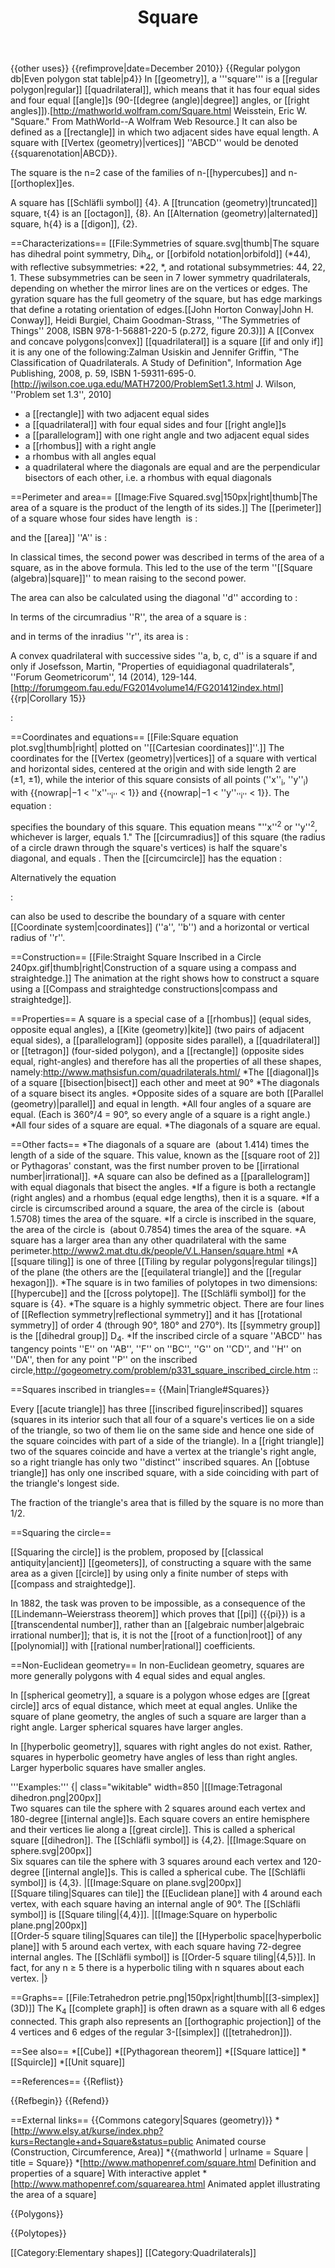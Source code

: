 ﻿---
lastrevid: 647110954
pageid: 659939
canonicalurl: http://en.wikipedia.org/wiki/Square
title: Square
editurl: http://en.wikipedia.org/w/index.php?title=Square&action=edit
length: 11725
contentmodel: wikitext
pagelanguage: en
touched: 2015-02-19T13:30:28Z
ns: 0
fullurl: http://en.wikipedia.org/wiki/Square
---

{{other uses}}
{{refimprove|date=December 2010}}
{{Regular polygon db|Even polygon stat table|p4}}
In [[geometry]], a '''square''' is a [[regular polygon|regular]] [[quadrilateral]], which means that it has four equal sides and four equal [[angle]]s (90-[[degree (angle)|degree]] angles, or [[right angles]]).<ref>[http://mathworld.wolfram.com/Square.html Weisstein, Eric W. "Square." From MathWorld--A Wolfram Web Resource.]</ref> It can also be defined as a [[rectangle]] in which two adjacent sides have equal length. A square with [[Vertex (geometry)|vertices]] ''ABCD'' would be denoted {{squarenotation|ABCD}}.

The square is the n=2 case of the families of n-[[hypercubes]] and n-[[orthoplex]]es.

A square has [[Schläfli symbol]] {4}. A [[truncation (geometry)|truncated]] square, t{4} is an [[octagon]], {8}. An [[Alternation (geometry)|alternated]] square, h{4} is a [[digon]], {2}.

==Characterizations==
[[File:Symmetries of square.svg|thumb|The square has dihedral point symmetry, Dih<sub>4</sub>, or [[orbifold notation|orbifold]] (*44), with reflective subsymmetries: *22, *, and rotational subsymmetries: 44, 22, 1. These subsymmetries can be seen in 7 lower symmetry quadrilaterals, depending on whether the mirror lines are on the vertices or edges. The gyration square has the full geometry of the square, but has edge markings that define a rotating orientation of edges.<ref>[[John Horton Conway|John H. Conway]], Heidi Burgiel, Chaim Goodman-Strass, ''The Symmetries of Things'' 2008, ISBN 978-1-56881-220-5 (p.272, figure 20.3)</ref>]]
A [[Convex and concave polygons|convex]] [[quadrilateral]] is a square [[if and only if]] it is any one of the following:<ref>Zalman Usiskin and Jennifer Griffin, "The Classification of Quadrilaterals. A Study of Definition", Information Age Publishing, 2008, p. 59, ISBN 1-59311-695-0.</ref><ref>[http://jwilson.coe.uga.edu/MATH7200/ProblemSet1.3.html J. Wilson, ''Problem set 1.3'', 2010]</ref>
* a [[rectangle]] with two adjacent equal sides
* a [[quadrilateral]] with four equal sides and four [[right angle]]s
* a [[parallelogram]] with one right angle and two adjacent equal sides
* a [[rhombus]] with a right angle
* a rhombus with all angles equal
* a quadrilateral where the diagonals are equal and are the perpendicular bisectors of each other, i.e. a rhombus with equal diagonals

==Perimeter and area==
[[Image:Five Squared.svg|150px|right|thumb|The area of a square is the product of the length of its sides.]]
The [[perimeter]] of a square whose four sides have length <math>\ell </math> is
:<math>P=4\ell </math>

and the [[area]] ''A'' is
:<math>A=\ell^2.</math>

In classical times, the second power was described in terms of the area of a square, as in the above formula. This led to the use of the term ''[[Square (algebra)|square]]'' to mean raising to the second power.

The area can also be calculated using the diagonal ''d'' according to
:<math>A=\frac{d^2}{2}.</math> 

In terms of the circumradius ''R'', the area of a square is
:<math>A=2R^2</math>

and in terms of the inradius ''r'', its area is
:<math>A=4r^2.</math>

A convex quadrilateral with successive sides ''a, b, c, d'' is a square if and only if
<ref name=J2014>Josefsson, Martin, "Properties of equidiagonal quadrilaterals",
''Forum Geometricorum'', 14 (2014), 129-144.  [http://forumgeom.fau.edu/FG2014volume14/FG201412index.html] </ref>{{rp|Corollary 15}}

:<math>A= \frac{1}{2}(a^2+c^2)=\frac{1}{2}(b^2+d^2).</math>

==Coordinates and equations==
[[File:Square equation plot.svg|thumb|right|<math>|x| + |y| = 2</math> plotted on ''[[Cartesian coordinates]]''.]]
The coordinates for the [[Vertex (geometry)|vertices]] of a square with vertical and horizontal sides, centered at the origin and with side length 2 are (±1,&nbsp;±1), while the interior of this square consists of all points (''x''<sub>i</sub>, ''y''<sub>i</sub>) with {{nowrap|−1 < ''x''<sub>''i''</sub> < 1}} and {{nowrap|−1 < ''y''<sub>''i''</sub> < 1}}. The equation
:<math>\max(x^2, y^2) = 1</math>

specifies the boundary of this square. This equation means "''x''<sup>2</sup> or ''y''<sup>2</sup>, whichever is larger, equals 1." The [[circumradius]] of this square (the radius of a circle drawn through the square's vertices) is half the square's diagonal, and equals <math>\scriptstyle \sqrt{2}</math>. Then the [[circumcircle]] has the equation
:<math>x^2 + y^2 = 2.</math>

Alternatively the equation

:<math>\left|x - a\right| + \left|y - b\right| = r.</math>

can also be used to describe the boundary of a square with center [[Coordinate system|coordinates]]  (''a'', ''b'') and a horizontal or vertical radius of ''r''.

==Construction==
[[File:Straight Square Inscribed in a Circle 240px.gif|thumb|right|Construction of a square using a compass and straightedge.]]
The animation at the right shows how to construct a square using a [[Compass and straightedge constructions|compass and straightedge]].

==Properties==
A square is a special case of a [[rhombus]] (equal sides, opposite equal angles), a [[Kite (geometry)|kite]] (two pairs of adjacent equal sides), a [[parallelogram]] (opposite sides parallel), a [[quadrilateral]] or [[tetragon]] (four-sided polygon), and a [[rectangle]] (opposite sides equal, right-angles) and therefore has all the properties of all these shapes, namely:<ref name= "MathsIsFun">http://www.mathsisfun.com/quadrilaterals.html/</ref>
*The [[diagonal]]s of a square [[bisection|bisect]] each other and meet at 90°
*The diagonals of a square bisect its angles.
*Opposite sides of a square are both [[Parallel (geometry)|parallel]] and equal in length.
*All four angles of a square are equal. (Each is 360°/4 = 90°, so every angle of a square is a right angle.)
*All four sides of a square are equal.
*The diagonals of a square are equal.

==Other facts==
*The diagonals of a square are <math>\scriptstyle \sqrt{2}</math> (about 1.414) times the length of a side of the square. This value, known as the [[square root of 2]] or Pythagoras' constant, was the first number proven to be [[irrational number|irrational]].
*A square can also be defined as a [[parallelogram]] with equal diagonals that bisect the angles.
*If a figure is both a rectangle (right angles) and a rhombus (equal edge lengths), then it is a square.
*If a circle is circumscribed around a square, the area of the circle is <math>\pi/2</math> (about 1.5708) times the area of the square.
*If a circle is inscribed in the square, the area of the circle is <math>\pi/4</math> (about 0.7854) times the area of the square.
*A square has a larger area than any other quadrilateral with the same perimeter.<ref>http://www2.mat.dtu.dk/people/V.L.Hansen/square.html</ref>
*A [[square tiling]] is one of three [[Tiling by regular polygons|regular tilings]] of the plane (the others are the [[equilateral triangle]] and the [[regular hexagon]]).
*The square is in two families of polytopes in two dimensions: [[hypercube]] and the [[cross polytope]]. The [[Schläfli symbol]] for the square is&nbsp;{4}.
*The square is a highly symmetric object. There are four lines of [[Reflection symmetry|reflectional symmetry]] and it has [[rotational symmetry]] of order 4 (through 90°, 180° and 270°). Its [[symmetry group]] is the [[dihedral group]]&nbsp;D<sub>4</sub>.
*If the inscribed circle of a square ''ABCD'' has tangency points ''E'' on ''AB'', ''F'' on ''BC'', ''G'' on ''CD'', and ''H'' on ''DA'', then for any point ''P'' on the inscribed circle,<ref>http://gogeometry.com/problem/p331_square_inscribed_circle.htm</ref>
::<math> 2(PH^2-PE^2) = PD^2-PB^2.</math>

==Squares inscribed in triangles==
{{Main|Triangle#Squares}}

Every [[acute triangle]] has three [[inscribed figure|inscribed]] squares (squares in its interior such that all four of a square's vertices lie on a side of the triangle, so two of them lie on the same side and hence one side of the square coincides with part of a side of the triangle). In a [[right triangle]] two of the squares coincide and have a vertex at the triangle's right angle, so a right triangle has only two ''distinct'' inscribed squares. An [[obtuse triangle]] has only one inscribed square, with a side coinciding with part of the triangle's longest side.

The fraction of the triangle's area that is filled by the square is no more than 1/2.

==Squaring the circle==

[[Squaring the circle]] is the problem, proposed by [[classical antiquity|ancient]] [[geometers]], of constructing a square with the same area as a given [[circle]] by using only a finite number of steps with [[compass and straightedge]]. 

In 1882, the task was proven to be impossible, as a consequence of the [[Lindemann–Weierstrass theorem]] which proves that [[pi]] ({{pi}}) is a [[transcendental number]], rather than an [[algebraic number|algebraic irrational number]]; that is, it is not the [[root of a function|root]] of any [[polynomial]] with [[rational number|rational]] coefficients.

==Non-Euclidean geometry==
In non-Euclidean geometry, squares are more generally polygons with 4 equal sides and equal angles.

In [[spherical geometry]], a square is a polygon whose edges are [[great circle]] arcs of equal distance, which meet at equal angles. Unlike the square of plane geometry, the angles of such a square are larger than a right angle. Larger spherical squares have larger angles.

In [[hyperbolic geometry]], squares with right angles do not exist. Rather, squares in hyperbolic geometry have angles of less than right angles. Larger hyperbolic squares have smaller angles.

'''Examples:'''
{| class="wikitable" width=850
|[[Image:Tetragonal dihedron.png|200px]]<br>Two squares can tile the sphere with 2 squares around each vertex and 180-degree [[internal angle]]s. Each square covers an entire hemisphere and their vertices lie along a [[great circle]]. This is called a spherical square [[dihedron]]. The [[Schläfli symbol]] is&nbsp;{4,2}. 
|[[Image:Square on sphere.svg|200px]]<br>Six squares can tile the sphere with 3 squares around each vertex and 120-degree [[internal angle]]s. This is called a spherical cube. The [[Schläfli symbol]] is&nbsp;{4,3}.
|[[Image:Square on plane.svg|200px]]<br>[[Square tiling|Squares can tile]] the [[Euclidean plane]] with 4 around each vertex, with each square having an internal angle of 90°. The [[Schläfli symbol]] is [[Square tiling|{4,4}]].
|[[Image:Square on hyperbolic plane.png|200px]]<br>[[Order-5 square tiling|Squares can tile]] the [[Hyperbolic space|hyperbolic plane]] with 5 around each vertex, with each square having 72-degree internal angles. The [[Schläfli symbol]] is&nbsp;[[Order-5 square tiling|{4,5}]]. In fact,  for any n ≥ 5 there is a hyperbolic tiling with n squares about each vertex.
|}

==Graphs==
[[File:Tetrahedron petrie.png|150px|right|thumb|[[3-simplex]] (3D)]]
The K<sub>4</sub> [[complete graph]] is often drawn as a square with all 6 edges connected. This graph also represents an [[orthographic projection]] of the 4 vertices and 6 edges of the regular 3-[[simplex]] ([[tetrahedron]]).

==See also==
*[[Cube]]
*[[Pythagorean theorem]]
*[[Square lattice]]
*[[Squircle]]
*[[Unit square]]

==References==
{{Reflist}}

{{Refbegin}}
{{Refend}}

==External links==
{{Commons category|Squares (geometry)}}
*[http://www.elsy.at/kurse/index.php?kurs=Rectangle+and+Square&status=public Animated course (Construction, Circumference, Area)]
*{{mathworld | urlname = Square | title = Square}}
*[http://www.mathopenref.com/square.html Definition and properties of a square] With interactive applet
*[http://www.mathopenref.com/squarearea.html Animated applet illustrating the area of a square]

{{Polygons}}

{{Polytopes}}

[[Category:Elementary shapes]]
[[Category:Quadrilaterals]]